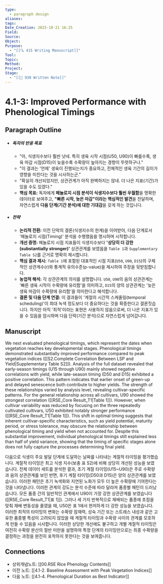 ```yaml
---
type:
  - paragraph design
aliases:
tags:
Date_Creation: 2025-10-21 16:25
Field:
Source:
Object:
Purpose:
  - "[[🔍 415 Writing Manuscript]]"
Tool:
Topic:
Method:
Project:
Stage:
  - "[[📝 930 Written Note]]"
---
```


# 4.1-3: Improved Performance with Phenological Timings

## Paragraph Outline
- ##### 독자의 반응 목표
    - "아, 식생지수보다 훨씬 낫네. 특히 생육 시작 시점(U50, U90)이 빠를수록, 생육 마감 시점(D15)이 늦을수록 수확량이 높아지는 경향이 뚜렷하구나."
    - "이 결과는 '언제' 생육이 진행되는지가 중요하고, 전체적인 생육 기간의 길이가 영향을 미친다는 것을 시사하는군."
    - "확실히 개선되었지만, 상관관계가 아직 완벽하지는 않네. 더 나은 지표(기간)가 있을 수도 있겠다."
    - **핵심 목표:** 독자에게 **페놀로지 시점 분석이 식생지수보다 훨씬 우월함**을 명확한 데이터로 보여주고, **"빠른 시작, 늦은 마감"이라는 핵심적인 발견**을 전달하며, 자연스럽게 **다음 단계(기간 분석)에 대한 기대감**을 갖게 하는 것입니다.
- ##### 전략
    - **논리적 전환:** 이전 단락의 결론(식생지수의 한계)을 이어받아, 다음 단계로서 '페놀로지 시점(Timing)' 분석을 수행했음을 명시하며 시작합니다.
    - **개선 증명:** 페놀로지 시점 지표들이 식생지수보다 **'상당히 더 강한(substantially stronger)'** 상관관계를 보였음을 `Table 1`과 `Supplementary Table S2`를 근거로 명확히 제시합니다.
    - **핵심 결과 제시:** `Table 1`에 포함된 대표적인 시점 지표(`U50`, `U90`, `D15`)의 구체적인 상관계수(r)와 통계적 유의수준(p-value)을 제시하여 주장을 뒷받침합니다.
    - **농업적 해석:** 각 상관관계의 의미를 설명합니다. `U50`, `U90`의 음의 상관관계는 '빠른 생육 시작이 수확량에 유리함'을 의미하고, `D15`의 양의 상관관계는 '늦은 생육 마감이 수확량에 유리함'을 의미한다고 해석합니다.
    - **결론 및 다음 단계 연결:** 이 결과들이 '계절의 시간적 스케줄링(temporal scheduling)'이 최대 녹색 정도보다 더 중요하다는 것을 확증한다고 결론짓습니다. 하지만 아직 '최적'이라는 표현은 사용하지 않음으로써, 더 나은 지표가 있을 수 있음을 암시하며 다음 단락(기간 분석)으로 자연스럽게 넘어갑니다.

## Manuscript

We next evaluated phenological timings, which represent the dates when vegetation reaches key developmental stages. Phenological timings demonstrated substantially improved performance compared to peak vegetation indices ([[S2.Complete Correlation Between LSP and Yield|Supplementary Table S2]]). Analysis of the full dataset revealed that early-season timings (U15 through U90) mainly showed negative correlations with yield, while late-season timing (D50 and D15) exhibited a positive correlation. This pattern indicates that earlier onset of green-up and delayed senescence both contribute to higher yields. The strength of these relationships varied by analysis level, revealing cultivar-specific patterns. For the general relationship across all cultivars, U90 showed the strongest correlation ([[RSE_Core Result_T1|Table 1]]). However, when cultivar variability was reduced by focusing on the three repeatedly cultivated cultivars, U50 exhibited notably stronger performance ([[RSE_Core Result_T1|Table 1]]). This shift in optimal timing suggests that inherent cultivar-specific characteristics, such as yield potential, maturity period, or stress tolerance, may obscure the relationship between phenological timing and yield when not accounted for. Despite this substantial improvement, individual phenological timings still explained less than half of yield variance, showing that the timing of specific stages alone does not fully capture the processes determining final yield.

다음으로 식생이 주요 발달 단계에 도달하는 날짜를 나타내는 계절적 타이밍을 평가했습니다. 계절적 타이밍은 최고 식생 지수(보충 표 S2)에 비해 상당히 개선된 성능을 보였습니다. 전체 데이터 세트를 분석한 결과, 초기 계절 타이밍(U15~U90)은 주로 수확량과 음의 상관관계를 보인 반면, 후기 계절 타이밍(D50과 D15)은 양의 상관관계를 보였습니다. 이러한 패턴은 초기 녹색화와 지연된 노화가 모두 더 높은 수확량에 기여한다는 것을 나타냅니다. 이러한 관계의 강도는 분석 수준에 따라 달라져 품종별 패턴이 드러났습니다. 모든 품종 간의 일반적인 관계에서 U90이 가장 강한 상관관계를 보였습니다([[RSE_Core Result_T1|표 1]]). 그러나 세 가지 반복적으로 재배되는 품종에 초점을 맞춰 재배 변동성을 줄였을 때, U50은 표 1에서 현저하게 더 강한 성능을 보였습니다. 이러한 최적의 타이밍의 변화는 수확량 잠재력, 성숙 기간 또는 스트레스 내성과 같은 고유한 품종별 특성이 고려되지 않았을 때 계절적 타이밍과 수확량 사이의 관계를 모호하게 만들 수 있음을 시사합니다. 이러한 상당한 개선에도 불구하고 개별 계절적 타이밍은 여전히 수확량 분산의 절반 미만을 설명하여 특정 단계의 타이밍만으로는 최종 수확량을 결정하는 과정을 완전히 포착하지 못한다는 것을 보여줍니다.
## Connections
- 상위개념노트: [[00.RSE Rice Phenology Contents]]
- 이전 노트: [[4.1-2. Baseline Assessment with Peak Vegetation Indices]]
- 다음 노트: [[4.1-4. Phenological Duration as Best Indicator]]
